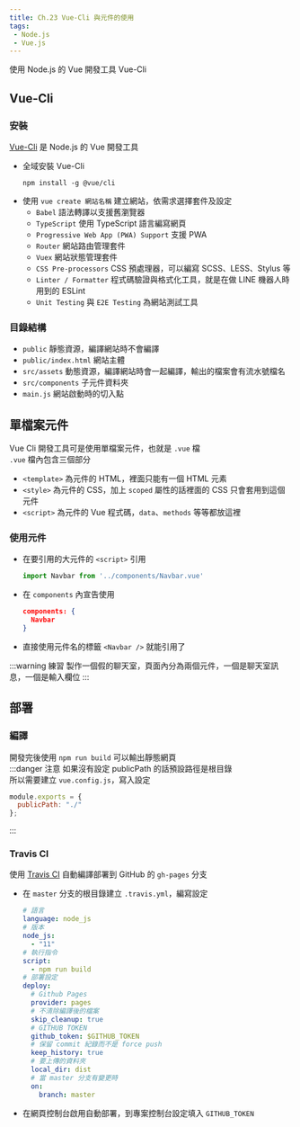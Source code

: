 ```yaml
--- 
title: Ch.23 Vue-Cli 與元件的使用
tags:
 - Node.js
 - Vue.js
---
```

使用 Node.js 的 Vue 開發工具 Vue-Cli
<!-- more -->
## Vue-Cli
### 安裝
[Vue-Cli](https://cli.vuejs.org/) 是 Node.js 的 Vue 開發工具
- 全域安裝 Vue-Cli
  ```
  npm install -g @vue/cli
  ```
- 使用 `vue create 網站名稱` 建立網站，依需求選擇套件及設定
  - `Babel` 語法轉譯以支援舊瀏覽器
  - `TypeScript` 使用 TypeScript 語言編寫網頁
  - `Progressive Web App (PWA) Support` 支援 PWA
  - `Router` 網站路由管理套件
  - `Vuex` 網站狀態管理套件
  - `CSS Pre-processors` CSS 預處理器，可以編寫 SCSS、LESS、Stylus 等
  - `Linter / Formatter` 程式碼驗證與格式化工具，就是在做 LINE 機器人時用到的 ESLint
  - `Unit Testing` 與 `E2E Testing` 為網站測試工具
### 目錄結構
- `public` 靜態資源，編譯網站時不會編譯
- `public/index.html` 網站主體
- `src/assets` 動態資源，編譯網站時會一起編譯，輸出的檔案會有流水號檔名
- `src/components` 子元件資料夾
- `main.js` 網站啟動時的切入點

## 單檔案元件
Vue Cli 開發工具可是使用單檔案元件，也就是 `.vue` 檔  
`.vue` 檔內包含三個部分

- `<template>` 為元件的 HTML，裡面只能有一個 HTML 元素
- `<style>` 為元件的 CSS，加上 `scoped` 屬性的話裡面的 CSS 只會套用到這個元件
- `<script>` 為元件的 Vue 程式碼，`data`、`methods` 等等都放這裡

### 使用元件
- 在要引用的大元件的 `<script>` 引用
  ```js
  import Navbar from '../components/Navbar.vue'
  ```
- 在 `components` 內宣告使用
  ```json
  components: {
    Navbar
  }
  ```
- 直接使用元件名的標籤 `<Navbar />` 就能引用了

:::warning 練習
製作一個假的聊天室，頁面內分為兩個元件，一個是聊天室訊息，一個是輸入欄位
:::

## 部署
### 編譯
開發完後使用 `npm run build` 可以輸出靜態網頁  
:::danger 注意
如果沒有設定 publicPath 的話預設路徑是根目錄  
所以需要建立 `vue.config.js`，寫入設定  
```js
module.exports = {
  publicPath: "./"
};
```
:::

### Travis CI
使用 [Travis CI](https://travis-ci.org/) 自動編譯部署到 GitHub 的 `gh-pages` 分支  
- 在 `master` 分支的根目錄建立 `.travis.yml`，編寫設定
  ```yml
  # 語言
  language: node_js
  # 版本
  node_js:
    - "11"
  # 執行指令
  script:
    - npm run build
  # 部署設定
  deploy:
    # Github Pages
    provider: pages
    # 不清除編譯後的檔案
    skip_cleanup: true
    # GITHUB TOKEN
    github_token: $GITHUB_TOKEN
    # 保留 commit 紀錄而不是 force push
    keep_history: true
    # 要上傳的資料夾
    local_dir: dist
    # 當 master 分支有變更時
    on:
      branch: master
  ```
- 在網頁控制台啟用自動部署，到專案控制台設定填入 `GITHUB_TOKEN`

